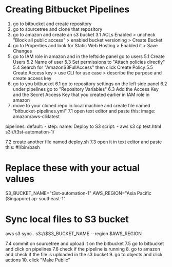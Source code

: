 # Creating Bitbucket Pipelines
1. go to bitbucket and create repository
2. go to sourcetree and clone that repository
3. go to amazon and create an s3 bucket
3.1 ACLs Enabled > uncheck "Block all public access" > enabled bucket versioning > Create Bucket
4. go to Properties and look for Static Web Hosting > Enabled it > Save Changes
5. go to IAM role in amazon and in the leftside panel go to users
5.1 Create Users
5.2 Name of user
5.3 Set permissions to "Attach policies directly"
5.4 Search for "AmazonS3FullAccess" then click Create Policy
5.5 Create Access key > use CLI for use case > describe the purpose and create access key
6. go to you bitbucket
6.1 go to repository settings on the left side panel
6.2 under pipelines go to "Repository Variables"
6.3 Add the Access Key and the Secret Access Key that you created earlier in IAM role in amazon
7. move to your cloned repo in local machine and create file named "bitbucket-pipelines.yml"
7.1 open text editor and paste this:
image: amazon/aws-cli:latest

pipelines:
  default:
    - step:
        name: Deploy to S3
        script:
          - aws s3 cp test.html s3://t3st-automation-1/

7.2 create another file named deploy.sh
7.3 open it in text editor and paste this:
#!/bin/bash

# Replace these with your actual values
S3_BUCKET_NAME="t3st-automation-1"
AWS_REGION="Asia Pacific (Singapore) ap-southeast-1"

# Sync local files to S3 bucket
aws s3 sync . s3://$S3_BUCKET_NAME --region $AWS_REGION

7.4 commit on sourcetree and upload it on the bitbucket
7.5 go to bitbucket and click on pipelines
7.6 check if the pipeline is running
8. go to amazon and check if the file is uploaded in the s3 bucket
9. go to objects and click actions
10. click "Make Public"
